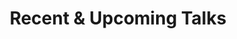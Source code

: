 ---
# An instance of the Pages widget.
# Documentation: https://wowchemy.com/docs/page-builder/
widget: pages

# This file represents a page section.
headless: true

# Order that this section appears on the page.
weight: 70

title: 'Recent & Upcoming Talks'
subtitle:

content:
# Page type to display. E.g. post, event, publication...
page_type: event
# Choose how many pages you would like to display (0 = all pages)
count: 5
# Filter on criteria
filters:
author: ""
category: ""
tag: ""
exclude_featured: false
exclude_future: false
exclude_past: false
publication_type: ""
# Choose how many pages you would like to offset by
offset: 0
# Page order: descending (desc) or ascending (asc) date.
order: desc

design:
# Choose a view for the listings:
#   1 = List
#   2 = Compact
#   3 = Card
#   4 = Citation (publication only)
view: 2
---